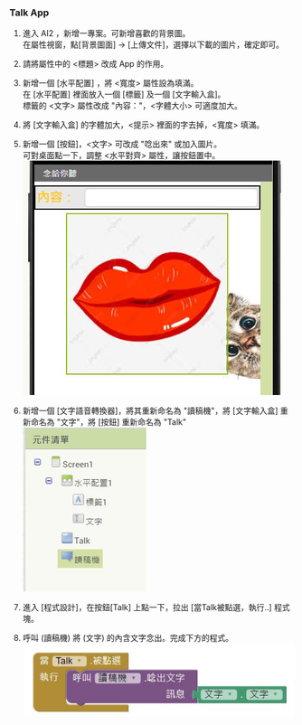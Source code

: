 ### Talk App
1. 進入 AI2 ，新增一專案。可新增喜歡的背景圖。<br>
在屬性視窗，點[背景圖面] -> [上傳文件]，選擇以下載的圖片，確定即可。

2. 請將屬性中的 <標題> 改成 App 的作用。

3. 新增一個 [水平配置] ，將 <寬度> 屬性設為填滿。<br>
    在 [水平配置] 裡面放入一個 [標籤] 及一個 [文字輸入盒]。<br>
    標籤的 <文字> 屬性改成 "內容："，<字體大小> 可適度加大。
   
4. 將 [文字輸入盒] 的字體加大，<提示> 裡面的字去掉，<寬度> 填滿。

5. 新增一個 [按鈕]，<文字> 可改成 "唸出來" 或加入圖片。<br>
   可對桌面點一下，調整 <水平對齊> 屬性，讓按鈕置中。<br>
![01](01.JPG)
6. 新增一個 [文字語音轉換器]，將其重新命名為 "讀稿機"，將 [文字輸入盒] 重新命名為 "文字"，將 [按鈕] 重新命名為 "Talk"<br>
![02](02.JPG)
7. 進入 [程式設計]，在按鈕[Talk] 上點一下，拉出 [當Talk被點選，執行..] 程式塊。
8. 呼叫 (讀稿機) 將 (文字) 的內含文字念出。完成下方的程式。<br>
![03](03.JPG)
